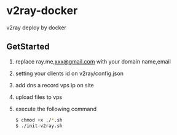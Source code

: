 # v2ray-docker
v2ray deploy by docker

## GetStarted

1. replace ray.me,xxx@gmail.com with your domain name,email
2. setting your clients id on v2ray/config.json  
2. add dns a record vps ip on site
3. upload files to vps
4. execute the following command


	```bash
	$ chmod +x ./*.sh
	$ ./init-v2ray.sh
	```
